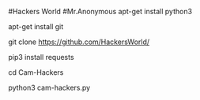 #Hackers World
#Mr.Anonymous
apt-get install python3

apt-get install git

git clone https://github.com/HackersWorld/

pip3 install requests

cd Cam-Hackers

python3 cam-hackers.py

